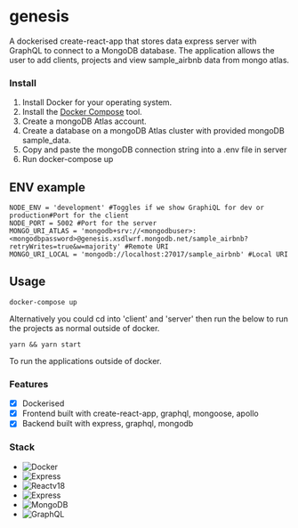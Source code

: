 # genesis

A dockerised create-react-app that stores data express server with GraphQL to connect to a MongoDB database. The application allows the user to add clients, projects and view sample_airbnb data from mongo atlas.

### Install

1. Install Docker for your operating system.
2. Install the [Docker Compose](https://docs.docker.com/compose/install/) tool.
3. Create a mongoDB Atlas account.
4. Create a database on a mongoDB Atlas cluster with provided mongoDB sample_data.
6. Copy and paste the mongoDB connection string into a .env file in server 
6. Run docker-compose up

## ENV example

```
NODE_ENV = 'development' #Toggles if we show GraphiQL for dev or production#Port for the client
NODE_PORT = 5002 #Port for the server
MONGO_URI_ATLAS = 'mongodb+srv://<mongodbuser>:<mongodbpassword>@genesis.xsdlwrf.mongodb.net/sample_airbnb?retryWrites=true&w=majority' #Remote URI
MONGO_URI_LOCAL = 'mongodb://localhost:27017/sample_airbnb' #Local URI
```

## Usage

```
docker-compose up
```

Alternatively you could cd into 'client' and 'server' then run the below to run the projects as normal outside of docker.

```
yarn && yarn start
```


To run the applications outside of docker.

### Features

- [x] Dockerised
- [x] Frontend built with create-react-app, graphql, mongoose, apollo
- [x] Backend built with express, graphql, mongodb

### Stack

- ![Docker](https://img.shields.io/badge/-Docker-%23232F3E?logo=Docker)
- ![Express](https://img.shields.io/badge/-Express-%23232F3E?logo=Express)
- ![Reactv18](https://img.shields.io/badge/-React%20v18-%23232F3E?logo=React)
- ![Express](https://img.shields.io/badge/-Express-%23232F3E?logo=Express)
- ![MongoDB](https://img.shields.io/badge/-MongoDB-%23232F3E?logo=MongoDB)
- ![GraphQL](https://img.shields.io/badge/-GraphQL-%23232F3E?logo=GraphQL)
